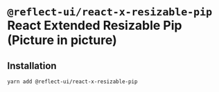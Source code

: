 # `@reflect-ui/react-x-resizable-pip` React Extended Resizable Pip (Picture in picture)

## Installation

```bash
yarn add @reflect-ui/react-x-resizable-pip
```